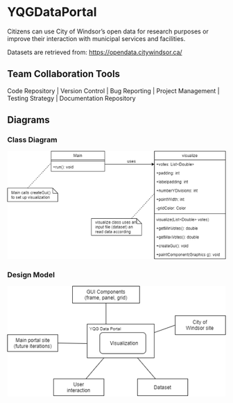 # YQGDataPortal
Citizens can use City of Windsor’s open data for research purposes or improve their interaction with municipal services and facilities.

Datasets are retrieved from: https://opendata.citywindsor.ca/

## Team Collaboration Tools
Code Repository |
Version Control |
Bug Reporting |
Project Management | 
Testing Strategy |
Documentation Repository 

## Diagrams
### Class Diagram
![](Diagrams/Class%20Diagram.png)
### Design Model
![](Diagrams/Design%20Model.png)
